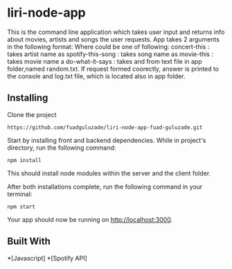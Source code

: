 # liri-node-app
This is the command line application which takes user input and returns info about movies, artists and songs the user requests.
App takes 2 arguments in the following format:
<command> <request>
Where <command> could be one of following:
concert-this : takes artist name as <request>
spotify-this-song : takes song name as <request>
movie-this : takes movie name a <request>
do-what-it-says : takes <command> and <request> from text file in app folder,named random.txt.
If request formed coorectly, answer is printed to the console and log.txt file, which is located also in app folder.

## Installing

Clone the project

```
https://github.com/fuadguluzade/liri-node-app-fuad-guluzade.git
```

Start by installing front and backend dependencies. While in project's directory, run the following command:

```
npm install
```

This should install node modules within the server and the client folder.

After both installations complete, run the following command in your terminal:

```
npm start
```

Your app should now be running on <http://localhost:3000>.



## Built With

*[Javascript] 
*[Spotify API]
